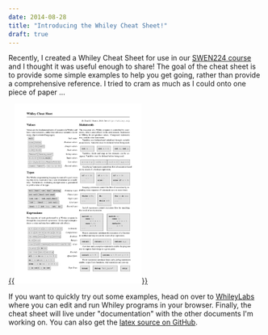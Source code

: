 ```yaml
---
date: 2014-08-28
title: "Introducing the Whiley Cheat Sheet!"
draft: true
---
```


Recently, I created a Whiley Cheat Sheet for use in our [SWEN224 course](http://www.victoria.ac.nz/ecs/study/courses/swen-224) and I thought it was useful enough to share!  The goal of the cheat sheet is to provide some simple examples to help you get going, rather than provide a comprehensive reference.  I tried to cram as much as I could onto one piece of paper ...

[{{<img class="text-center" width="50%" src="/images/2014/WhileyCheatSheet.png">}}](/pdfs/WhileyCheatSheet.pdf)


If you want to quickly try out some examples, head on over to [WhileyLabs](http://whileylabs.com/) where you can edit and run Whiley programs in your browser.  Finally, the cheat sheet will live under "documentation" with the other documents I'm working on.  You can also get the [latex source on GitHub](https://github.com/Whiley/WhileyDocs/tree/master/WhileyCheatSheet). 
